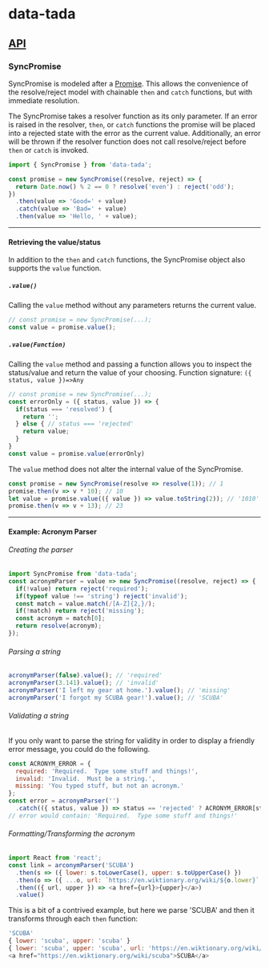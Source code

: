 # data-tada

## [API](api.md)

### SyncPromise
SyncPromise is modeled after a [Promise](https://developer.mozilla.org/en-US/docs/Web/JavaScript/Reference/Global_Objects/Promise).
This allows the convenience of the resolve/reject model with chainable `then` and `catch` functions, but with immediate
resolution.

The SyncPromise takes a resolver function as its only parameter.  If an error is raised in the resolver, `then`, or
`catch` functions the promise will be placed into a rejected state with the error as the current value.  Additionally,
an error will be thrown if the resolver function does not call resolve/reject before `then` or `catch` is invoked.

```js
import { SyncPromise } from 'data-tada';

const promise = new SyncPromise((resolve, reject) => {
  return Date.now() % 2 == 0 ? resolve('even') : reject('odd');
})
  .then(value => 'Good=' + value)
  .catch(value => 'Bad=' + value)
  .then(value => 'Hello, ' + value);
```

-----
#### Retrieving the value/status
In addition to the `then` and `catch` functions, the SyncPromise object also supports the `value` function.

##### `.value()`
Calling the `value` method without any parameters returns the current value.
```js
// const promise = new SyncPromise(...);
const value = promise.value();
```

##### `.value(Function)`
Calling the `value` method and passing a function allows you to inspect the status/value and return the value of your choosing.  Function signature: `({ status, value })=>Any`
```js
// const promise = new SyncPromise(...);
const errorOnly = ({ status, value }) => {
  if(status === 'resolved') {
    return '';
  } else { // status === 'rejected'
    return value;
  }
}
const value = promise.value(errorOnly)
```

The `value` method does not alter the internal value of the SyncPromise.
```js
const promise = new SyncPromise(resolve => resolve(1)); // 1
promise.then(v => v * 10); // 10
let value = promise.value(({ value }) => value.toString(2)); // '1010'
promise.then(v => v + 13); // 23
```

-----
#### Example: Acronym Parser
###### Creating the parser
```js
import SyncPromise from 'data-tada';
const acronymParser = value => new SyncPromise((resolve, reject) => {
  if(!value) return reject('required');
  if(typeof value !== 'string') reject('invalid');
  const match = value.match(/[A-Z]{2,}/);
  if(!match) return reject('missing');
  const acronym = match[0];
  return resolve(acronym);
});
```

###### Parsing a string
```js
acronymParser(false).value(); // 'required'
acronymParser(3.141).value(); // 'invalid'
acronymParser('I left my gear at home.').value(); // 'missing'
acronymParser('I forgot my SCUBA gear!').value(); // 'SCUBA'
```

###### Validating a string
If you only want to parse the string for validity in order to display a friendly error message, you could do the following.
```js
const ACRONYM_ERROR = {
  required: 'Required.  Type some stuff and things!',
  invalid: 'Invalid.  Must be a string.',
  missing: 'You typed stuff, but not an acronym.'
};
const error = acronymParser('')
  .catch(({ status, value }) => status == 'rejected' ? ACRONYM_ERROR[status] : '');
// error would contain: 'Required.  Type some stuff and things!'
```

###### Formatting/Transforming the acronym
```js
import React from 'react';
const link = arconymParser('SCUBA')
  .then(s => ({ lower: s.toLowerCase(), upper: s.toUpperCase() })
  .then(o => ({ ...o, url: `https://en.wiktionary.org/wiki/${o.lower}` }))
  .then(({ url, upper }) => <a href={url}>{upper}</a>)
  .value()
```
This is a bit of a contrived example, but here we parse 'SCUBA' and then it transforms through each `then` function:
```js
'SCUBA'
{ lower: 'scuba', upper: 'scuba' }
{ lower: 'scuba', upper: 'scuba', url: 'https://en.wiktionary.org/wiki/scuba' }
<a href="https://en.wiktionary.org/wiki/scuba">SCUBA</a>
```
